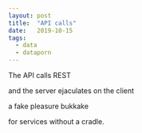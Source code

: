 ```yaml
---
layout: post
title:  "API calls"
date:   2019-10-15
tags:
  - data
  - dataporn
---
```


The API calls REST

and the server ejaculates on the client

a fake pleasure bukkake

for services without a cradle.
